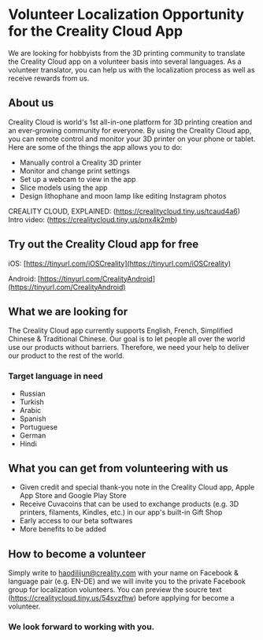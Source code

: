 # Volunteer Localization Opportunity for the Creality Cloud App
 We are looking for hobbyists from the 3D printing community to translate the Creality Cloud app on a volunteer basis into several languages. As a volunteer translator, you can help us with the localization process as well as receive rewards from us.
## About us
Creality Cloud is world's 1st all-in-one platform for 3D printing creation and an ever-growing community for everyone.
By using the Creality Cloud app, you can remote control and monitor your 3D printer on your phone or tablet. Here are some of the things the app allows you to do:

- Manually control a Creality 3D printer
- Monitor and change print settings
- Set up a webcam to view in the app
- Slice models using the app
- Design lithophane and moon lamp like editing Instagram photos

CREALITY CLOUD, EXPLAINED: (https://crealitycloud.tiny.us/tcaud4a6)
Intro video: (https://crealitycloud.tiny.us/pnx4k2mb)

## Try out the Creality Cloud app for free
iOS: [https://tinyurl.com/iOSCreality](https://tinyurl.com/iOSCreality)

Android: [https://tinyurl.com/CrealityAndroid](https://tinyurl.com/CrealityAndroid)

## What we are looking for
The Creality Cloud app currently supports English, French, Simplified Chinese & Traditional Chinese. Our goal is to let people all over the world use our products without barriers. Therefore, we need your help to deliver our product to the rest of the world.
### Target language in need
- Russian
- Turkish
- Arabic
- Spanish
- Portuguese
- German
- Hindi

## What you can get from volunteering with us
- Given credit and special thank-you note in the Creality Cloud app, Apple App Store and Google Play Store
- Receive Cuvacoins that can be used to exchange products (e.g. 3D printers, filaments, Kindles, etc.) in our app's built-in Gift Shop
- Early access to our beta softwares
- More benefits to be added

## How to become a volunteer
Simply write to haodilijun@creality.com with your name on Facebook & language pair (e.g. EN-DE) and we will invite you to the private Facebook group for localization volunteers.
You can preview the soucre text (https://crealitycloud.tiny.us/54svzfhw) before applying for become a volunteer. 

### We look forward to working with you.
